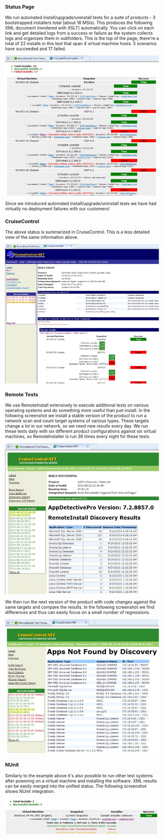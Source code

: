 ### Status Page

We run automated install/upgrade/uninstall tests for a suite of products - 3 bootstrapped installers total (about 18 MSIs). This produces the following XML document (rendered with XSLT) automatically. You can click on each link and get detailed logs from a success or failure as the system collects logs and organizes them in subfolders. This is the top of the page, there're a total of 22 installs in this test that span 4 virtual machine hosts. 5 scenarios have succeeded and 17 failed.

![](DetailedStatus.jpg)

Since we introduced automated install/upgrade/uninstall tests we have had virtually no deployment failures with our customers!

### CruiseControl

The above status is summarized in CruiseControl. This is a less detailed view of the same information above.

![](CruiseControl.jpg)

### Remote Tests

We use RemoteInstall extensively to execute additional tests on various operating systems and do something more useful than just install. In the following screenshot we install a stable version of the product to run a network scan and count target systems of various types. These targets change a lot in our network, so we need new results every day. We run these tests daily with six different product configurations against six virtual machines, so RemoteInstaller is run 36 times every night for these tests.

![](DiscoveryResults.jpg)

We then run the next version of the product with code changes against the same targets and compare the results. In the following screenshot we find differences and thus can easily focus on a small number of regressions.

![](DiscoveryComparison.jpg)

### NUnit

Similarly to the example above it's also possible to run other test systems after powering on a virtual machine and installing the software. XML results can be easily merged into the unified status. The following screenshot shows NUnit integration.

![](NUnit.jpg)




